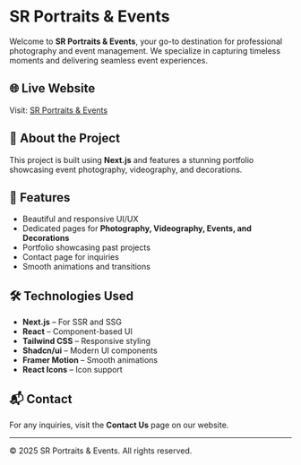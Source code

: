 # SR Portraits & Events

Welcome to **SR Portraits & Events**, your go-to destination for professional photography and event management. We specialize in capturing timeless moments and delivering seamless event experiences.

## 🌐 Live Website

Visit: [SR Portraits & Events](https://sr-events-03.vercel.app)

## 📸 About the Project

This project is built using **Next.js** and features a stunning portfolio showcasing event photography, videography, and decorations.

## 🎨 Features

- Beautiful and responsive UI/UX
- Dedicated pages for **Photography, Videography, Events, and Decorations**
- Portfolio showcasing past projects
- Contact page for inquiries
- Smooth animations and transitions


## 🛠 Technologies Used

- **Next.js** – For SSR and SSG
- **React** – Component-based UI
- **Tailwind CSS** – Responsive styling
- **Shadcn/ui** – Modern UI components
- **Framer Motion** – Smooth animations
- **React Icons** – Icon support

## 📬 Contact

For any inquiries, visit the **Contact Us** page on our website.

---

© 2025 SR Portraits & Events. All rights reserved.


